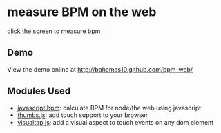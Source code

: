 measure BPM on the web
======================

click the screen to measure bpm

Demo
----

View the demo online at http://bahamas10.github.com/bpm-web/

Modules Used
------------

* [javascript bpm][0]: calculate BPM for node/the web using javascript
* [thumbs.js][1]: add touch support to your browser
* [visualtap.js][2]: add a visual aspect to touch events on any dom element

[0]: https://github.com/bahamas10/node-bpm/
[1]: http://mwbrooks.github.com/thumbs.js/
[2]: https://github.com/bahamas10/visualtap.js/
